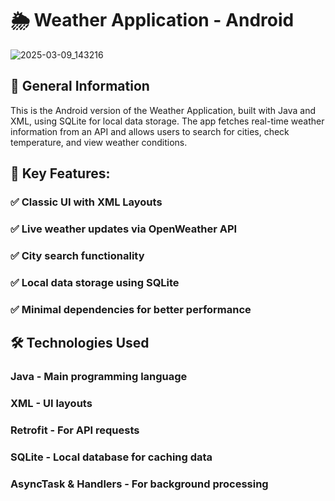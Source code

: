 # 🌦 Weather Application - Android

![2025-03-09_143216](https://github.com/user-attachments/assets/3d85a207-5a97-4d7f-87dc-ee3670e6dbb9)


## 📌 General Information
This is the Android version of the Weather Application, built with Java and XML, using SQLite for local data storage. The app fetches real-time weather information from an API and allows users to search for cities, check temperature, and view weather conditions.

## 📌 Key Features:
### ✅ Classic UI with XML Layouts
### ✅ Live weather updates via OpenWeather API
### ✅ City search functionality
### ✅ Local data storage using SQLite
### ✅ Minimal dependencies for better performance

## 🛠 Technologies Used
### Java - Main programming language
### XML - UI layouts
### Retrofit - For API requests
### SQLite - Local database for caching data
### AsyncTask & Handlers - For background processing

